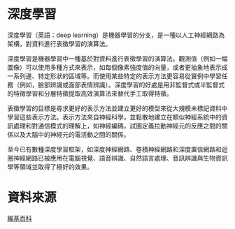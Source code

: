 # 深度學習

深度學習（英語：deep learning）是機器學習的分支，是一種以人工神經網路為架構，對資料進行表徵學習的演算法。  

深度學習是機器學習中一種基於對資料進行表徵學習的演算法。觀測值（例如一幅圖像）可以使用多種方式來表示，如每個像素強度值的向量，或者更抽象地表示成一系列邊、特定形狀的區域等。而使用某些特定的表示方法更容易從實例中學習任務（例如，臉部辨識或面部表情辨識）。深度學習的好處是用非監督式或半監督式的特徵學習和分層特徵提取高效演算法來替代手工取得特徵。  

表徵學習的目標是尋求更好的表示方法並建立更好的模型來從大規模未標記資料中學習這些表示方法。表示方法來自神經科學，並鬆散地建立在類似神經系統中的資訊處理和對通信模式的理解上，如神經編碼，試圖定義拉動神經元的反應之間的關係以及大腦中的神經元的電活動之間的關係。  

至今已有數種深度學習框架，如深度神經網路、卷積神經網路和深度置信網路和迴圈神經網路已被應用在電腦視覺、語音辨識、自然語言處理、音訊辨識與生物資訊學等領域並取得了極好的效果。  


# 資料來源

[維基百科](https://zh.wikipedia.org/wiki/%E6%B7%B1%E5%BA%A6%E5%AD%A6%E4%B9%A0)
